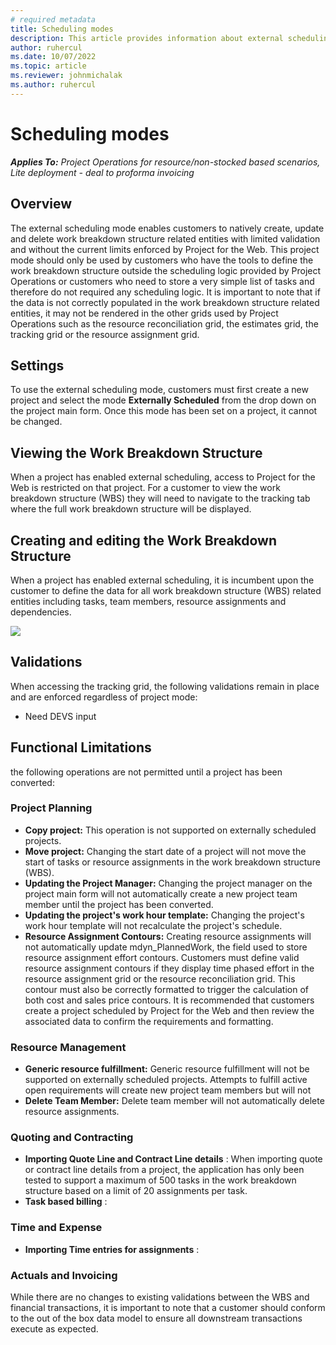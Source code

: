 ```yaml
---
# required metadata
title: Scheduling modes
description: This article provides information about external scheduling. 
author: ruhercul
ms.date: 10/07/2022
ms.topic: article
ms.reviewer: johnmichalak
ms.author: ruhercul
---
```


# Scheduling modes

_**Applies To:** Project Operations for resource/non-stocked based scenarios, Lite deployment - deal to proforma invoicing_

## Overview

The external scheduling mode enables customers to natively create, update and delete work breakdown structure related entities with limited validation and without the current limits enforced by Project for the Web. This project mode should only be used by customers who have the tools to define the work breakdown structure outside the scheduling logic provided by Project Operations or customers who need to store a very simple list of tasks and therefore do not required any scheduling logic. It is important to note that if the data is not correctly populated in the work breakdown structure related entities, it may not be rendered in the other grids used by Project Operations such as the resource reconciliation grid, the estimates grid, the tracking grid or the resource assignment grid.

## Settings

To use the external scheduling mode, customers must first create a new project and select the mode **Externally Scheduled** from the drop down on the project main form. Once this mode has been set on a project, it cannot be changed.

## Viewing the Work Breakdown Structure

When a project has enabled external scheduling, access to Project for the Web is restricted on that project. For a customer to view the work breakdown structure (WBS) they will need to navigate to the tracking tab where the full work breakdown structure will be displayed.

## Creating and editing the Work Breakdown Structure

When a project has enabled external scheduling, it is incumbent upon the customer to define the data for all work breakdown structure (WBS) related entities including tasks, team members, resource assignments and dependencies.

![](RackMultipart20221010-1-lt0se0_html_2834483a1404aea8.gif)

## Validations

When accessing the tracking grid, the following validations remain in place and are enforced regardless of project mode:

- Need DEVS input

## Functional Limitations

the following operations are not permitted until a project has been converted:

### Project Planning

- **Copy project:** This operation is not supported on externally scheduled projects.
- **Move project:** Changing the start date of a project will not move the start of tasks or resource assignments in the work breakdown structure (WBS).
- **Updating the Project Manager:** Changing the project manager on the project main form will not automatically create a new project team member until the project has been converted.
- **Updating the project's work hour template:** Changing the project's work hour template will not recalculate the project's schedule.
- **Resource Assignment Contours:** Creating resource assignments will not automatically update mdyn\_PlannedWork, the field used to store resource assignment effort contours. Customers must define valid resource assignment contours if they display time phased effort in the resource assignment grid or the resource reconciliation grid. This contour must also be correctly formatted to trigger the calculation of both cost and sales price contours. It is recommended that customers create a project scheduled by Project for the Web and then review the associated data to confirm the requirements and formatting.

### Resource Management

- **Generic resource fulfillment:** Generic resource fulfillment will not be supported on externally scheduled projects. Attempts to fulfill active open requirements will create new project team members but will not
- **Delete Team Member:** Delete team member will not automatically delete resource assignments.

### Quoting and Contracting

- **Importing Quote Line and Contract Line details** : When importing quote or contract line details from a project, the application has only been tested to support a maximum of 500 tasks in the work breakdown structure based on a limit of 20 assignments per task.
- **Task based billing** :

### Time and Expense

- **Importing Time entries for assignments** :

### Actuals and Invoicing

While there are no changes to existing validations between the WBS and financial transactions, it is important to note that a customer should conform to the out of the box data model to ensure all downstream transactions execute as expected.
